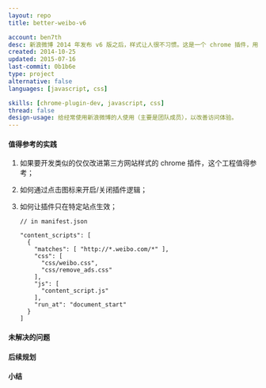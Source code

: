 ```yaml
---
layout: repo
title: better-weibo-v6

account: ben7th
desc: 新浪微博 2014 年发布 v6 版之后，样式让人很不习惯。这是一个 chrome 插件，用来优化样式和去除广告。
created: 2014-10-25
updated: 2015-07-16
last-commit: 0b1b6e
type: project
alternative: false
languages: [javascript, css]

skills: [chrome-plugin-dev, javascript, css]
thread: false
design-usage: 给经常使用新浪微博的人使用（主要是团队成员），以改善访问体验。
---
```


#### 值得参考的实践

1. 如果要开发类似的仅仅改进第三方网站样式的 chrome 插件，这个工程值得参考；
2. 如何通过点击图标来开启/关闭插件逻辑；
3. 如何让插件只在特定站点生效；

    ```javascript{5}
    // in manifest.json

    "content_scripts": [
      {
        "matches": [ "http://*.weibo.com/*" ],
        "css": [ 
          "css/weibo.css",
          "css/remove_ads.css"
        ],
        "js": [
          "content_script.js"
        ],
        "run_at": "document_start"
      }
    ]
    ```


#### 未解决的问题

#### 后续规划

#### 小结